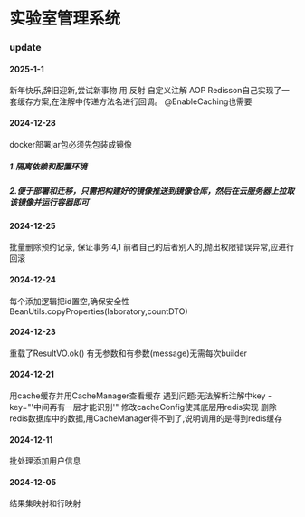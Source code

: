 # 实验室管理系统

### update

#### 2025-1-1
新年快乐,辞旧迎新,尝试新事物
用 反射 自定义注解 AOP Redisson自己实现了一套缓存方案,在注解中传递方法名进行回调。
@EnableCaching也需要


#### 2024-12-28
docker部署jar包必须先包装成镜像
##### 1.隔离依赖和配置环境
##### 2.便于部署和迁移，只需把构建好的镜像推送到镜像仓库，然后在云服务器上拉取该镜像并运行容器即可


#### 2024-12-25
批量删除预约记录, 保证事务:4,1 前者自己的后者别人的,抛出权限错误异常,应进行回滚

#### 2024-12-24
每个添加逻辑把id置空,确保安全性
BeanUtils.copyProperties(laboratory,countDTO)
#### 2024-12-23
重载了ResultVO.ok() 有无参数和有参数(message)无需每次builder

#### 2024-12-21
用cache缓存并用CacheManager查看缓存
遇到问题:无法解析注解中key  -key="'中间再有一层才能识别'"
修改cacheConfig使其底层用redis实现
删除redis数据库中的数据,用CacheManager得不到了,说明调用的是得到redis缓存

#### 2024-12-11
批处理添加用户信息


#### 2024-12-05
结果集映射和行映射
